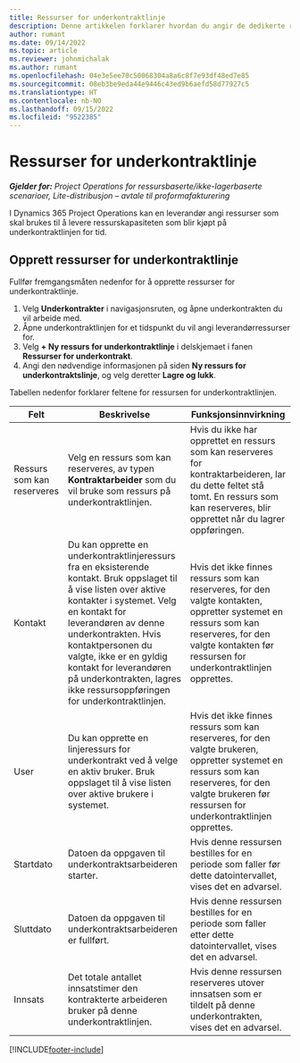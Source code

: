 ```yaml
---
title: Ressurser for underkontraktlinje
description: Denne artikkelen forklarer hvordan du angir de dedikerte ressursene fra leverandøren for en bestemt underkontraktlinje for tid.
author: rumant
ms.date: 09/14/2022
ms.topic: article
ms.reviewer: johnmichalak
ms.author: rumant
ms.openlocfilehash: 04e3e5ee70c50068304a8a6c8f7e93df48ed7e85
ms.sourcegitcommit: 08eb3be9eda44e9446c43ed9b6aefd58d77927c5
ms.translationtype: HT
ms.contentlocale: nb-NO
ms.lasthandoff: 09/15/2022
ms.locfileid: "9522385"
---
```

# <a name="subcontract-line-resources"></a>Ressurser for underkontraktlinje

_**Gjelder for:** Project Operations for ressursbaserte/ikke-lagerbaserte scenarioer, Lite-distribusjon – avtale til proformafakturering_

I Dynamics 365 Project Operations kan en leverandør angi ressurser som skal brukes til å levere ressurskapasiteten som blir kjøpt på underkontraktlinjen for tid.

## <a name="create-subcontract-line-resources"></a>Opprett ressurser for underkontraktlinje

Fullfør fremgangsmåten nedenfor for å opprette ressurser for underkontraktlinje.

1. Velg **Underkontrakter** i navigasjonsruten, og åpne underkontrakten du vil arbeide med.
2. Åpne underkontraktlinjen for et tidspunkt du vil angi leverandørressurser for.
3. Velg **+ Ny ressurs for underkontraktlinje** i delskjemaet i fanen **Ressurser for underkontrakt**.
4. Angi den nødvendige informasjonen på siden **Ny ressurs for underkontraktslinje**, og velg deretter **Lagre og lukk**.

Tabellen nedenfor forklarer feltene for ressursen for underkontraktlinjen.

| Felt | Beskrivelse | Funksjonsinnvirkning |
| ----- | ----------- | ----------------- |
| Ressurs som kan reserveres | Velg en ressurs som kan reserveres, av typen **Kontraktarbeider** som du vil bruke som ressurs på underkontraktlinjen.| Hvis du ikke har opprettet en ressurs som kan reserveres for kontraktarbeideren, lar du dette feltet stå tomt. En ressurs som kan reserveres, blir opprettet når du lagrer oppføringen.  |
| Kontakt | Du kan opprette en underkontraktlinjeressurs fra en eksisterende kontakt. Bruk oppslaget til å vise listen over aktive kontakter i systemet. Velg en kontakt for leverandøren av denne underkontrakten. Hvis kontaktpersonen du valgte, ikke er en gyldig kontakt for leverandøren på underkontrakten, lagres ikke ressursoppføringen for underkontraktlinjen.| Hvis det ikke finnes ressurs som kan reserveres, for den valgte kontakten, oppretter systemet en ressurs som kan reserveres, for den valgte kontakten før ressursen for underkontraktlinjen opprettes. |
| User | Du kan opprette en linjeressurs for underkontrakt ved å velge en aktiv bruker. Bruk oppslaget til å vise listen over aktive brukere i systemet.| Hvis det ikke finnes ressurs som kan reserveres, for den valgte brukeren, oppretter systemet en ressurs som kan reserveres, for den valgte brukeren før ressursen for underkontraktlinjen opprettes. |
| Startdato | Datoen da oppgaven til underkontraktsarbeideren starter.| Hvis denne ressursen bestilles for en periode som faller før dette datointervallet, vises det en advarsel. |
| Sluttdato | Datoen da oppgaven til underkontraktsarbeideren er fullført.| Hvis denne ressursen bestilles for en periode som faller etter dette datointervallet, vises det en advarsel. |
| Innsats | Det totale antallet innsatstimer den kontrakterte arbeideren bruker på denne underkontraktlinjen.| Hvis denne ressursen reserveres utover innsatsen som er tildelt på denne underkontrakten, vises det en advarsel. |


[!INCLUDE[footer-include](../../includes/footer-banner.md)]

